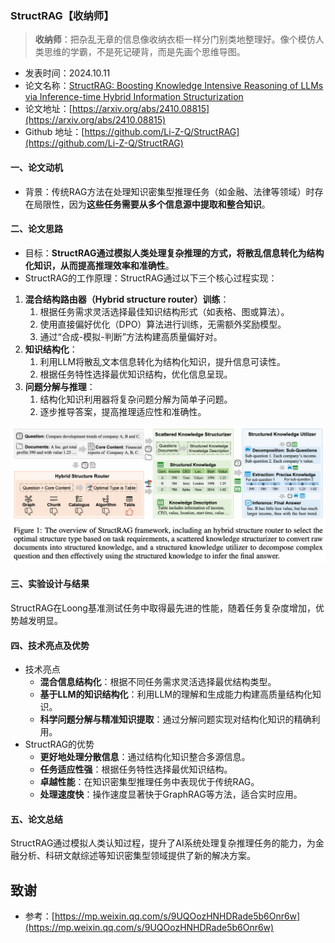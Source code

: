 ### StructRAG【收纳师】
> **收纳师**：把杂乱无章的信息像收纳衣柜一样分门别类地整理好。像个模仿人类思维的学霸，不是死记硬背，而是先画个思维导图。
>

* 发表时间：2024.10.11
* 论文名称：[StructRAG: Boosting Knowledge Intensive Reasoning of LLMs via Inference-time Hybrid Information Structurization](https://arxiv.org/abs/2410.08815)
* 论文地址：[https://arxiv.org/abs/2410.08815](https://arxiv.org/abs/2410.08815)
* Github 地址：[https://github.com/Li-Z-Q/StructRAG](https://github.com/Li-Z-Q/StructRAG)

#### 一、论文动机

- 背景：传统RAG方法在处理知识密集型推理任务（如金融、法律等领域）时存在局限性，因为**这些任务需要从多个信息源中提取和整合知识**。

#### 二、论文思路

- 目标：**StructRAG通过模拟人类处理复杂推理的方式，将散乱信息转化为结构化知识，从而提高推理效率和准确性**。
- StructRAG的工作原理：StructRAG通过以下三个核心过程实现：

1. **混合结构路由器（Hybrid structure router）训练**：
   1. 根据任务需求灵活选择最佳知识结构形式（如表格、图或算法）。
   2. 使用直接偏好优化（DPO）算法进行训练，无需额外奖励模型。
   3. 通过“合成-模拟-判断”方法构建高质量偏好对。
2. **知识结构化**：
   1. 利用LLM将散乱文本信息转化为结构化知识，提升信息可读性。
   2. 根据任务特性选择最优知识结构，优化信息呈现。
3. **问题分解与推理**：
   1. 结构化知识利用器将复杂问题分解为简单子问题。
   2. 逐步推导答案，提高推理适应性和准确性。

![](20241011_StructRAG/img/v2-6803dc0737d222649e479af687ee8e36_1440w.png)

#### 三、实验设计与结果

StructRAG在Loong基准测试任务中取得最先进的性能，随着任务复杂度增加，优势越发明显。

#### 四、技术亮点及优势

- 技术亮点
  - **混合信息结构化**：根据不同任务需求灵活选择最优结构类型。
  - **基于LLM的知识结构化**：利用LLM的理解和生成能力构建高质量结构化知识。
  - **科学问题分解与精准知识提取**：通过分解问题实现对结构化知识的精确利用。
- StructRAG的优势
  - **更好地处理分散信息**：通过结构化知识整合多源信息。
  - **任务适应性强**：根据任务特性选择最优知识结构。
  - **卓越性能**：在知识密集型推理任务中表现优于传统RAG。
  - **处理速度快**：操作速度显著快于GraphRAG等方法，适合实时应用。

#### 五、论文总结

StructRAG通过模拟人类认知过程，提升了AI系统处理复杂推理任务的能力，为金融分析、科研文献综述等知识密集型领域提供了新的解决方案。

## 致谢

* 参考：[https://mp.weixin.qq.com/s/9UQOozHNHDRade5b6Onr6w](https://mp.weixin.qq.com/s/9UQOozHNHDRade5b6Onr6w)
